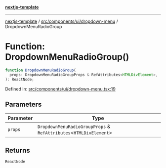 [**nextjs-template**](README.md)

---

[nextjs-template](README.md) / [src/components/ui/dropdown-menu](src.components.ui.dropdown-menu.md) / DropdownMenuRadioGroup

# Function: DropdownMenuRadioGroup()

```ts
function DropdownMenuRadioGroup(
  props: DropdownMenuRadioGroupProps & RefAttributes<HTMLDivElement>,
): ReactNode;
```

Defined in: [src/components/ui/dropdown-menu.tsx:19](https://github.com/Its-Satyajit/nextjs-template/blob/c8d81b09293d759cbf04e9bc7e542cc7d90740e6/src/components/ui/dropdown-menu.tsx#L19)

## Parameters

| Parameter | Type                                                                |
| --------- | ------------------------------------------------------------------- |
| `props`   | `DropdownMenuRadioGroupProps` & `RefAttributes`\<`HTMLDivElement`\> |

## Returns

`ReactNode`

